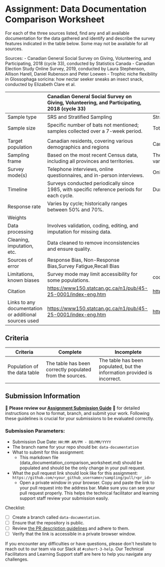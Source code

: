 # Assignment: Data Documentation Comparison Worksheet

For each of the three sources listed, find any and all available documentation for the data gathered and identify and describe the survey features indicated in the table below. Some may not be available for all sources.

Sources: - Canadian General Social Survey on Giving, Volunteering, and Participating, 2018 (cycle 33), conducted by Statistics Canada - Canadian Election Study Online Survey, 2019, conducted by Laura Stephenson, Allison Harell, Daniel Rubenson and Peter Loewen - Trophic niche flexibility in Glossophaga soricina: how nectar seeker sneaks an insect snack, conducted by Elizabeth Clare et al.

|                                                       | Canadian General Social Survey on Giving, Volunteering, and Participating, 2018 (cycle 33) | Canadian Election Study Online Survey, 2019 | Trophic niche flexibility in Glossophaga soricina: how nectar seeker sneaks an insect snack |
|----------------|:--------------------|----------------|---------------------|
| Sample type                                         |   SRS and Stratified Sampling                                                                                       |  Stratified Sampling                                          |    Stratified Sampling                                                                                        |
| Sample size                                           |   Specific number of bats not mentioned; samples collected over a 7-week period.                                                                                          |   Total responses: 37,822
|                                          |                                                                                             |
| Target population                                     |    Canadian residents, covering various demographics and regions                                                                                        | Canadian citizens and permanent residents aged 18 and over.                                           |  Glossophaga soricina and its insect prey (beetles, flies, noctuid moths).                                                                                            | 
| Sampling frame                                        |   Based on the most recent Census data, including all provinces and territories.                                                                                         |   The sample was takenfrom an online panel, including individuals from various demographics  sample of the Canadian population.                                          |    Sampling from the Area de Conservación de Guanacaste, Costa Rica, and molecular analysis of guano.                                                                                         |
| Survey mode(s)                                        |    Telephone interviews, online questionnaires, and in-person interviews.                                                                                        |     Online survey distributed via Qualtrics.                                        |  Observational and analytical                                                                                            |
| Timeline                                              |   Surveys conducted periodically since 1985, with specific reference periods for each cycle.                                                                                         |  During the campaign period of the 2019 Canadian federal election                                           |    7 weeks from late May to early July 2009                                                                                         |
| Response rate                                         |     Varies by cycle; historically ranges between 50% and 70%.                                                                                        |                                             |                                                                               N/A              |
| Weights                                               |                                                                                            |                                            |    N/A                                                                                          |
| Data processing                                       |   Involves validation, coding, editing, and imputation for missing data.                                                                                         |                                             |    DNA extraction, sequencing, and sequence alignment using Sequencher, BioEdit, and MEGA                                                                                         |
| Cleaning, imputation, etc.                            |    Data cleaned to remove inconsistencies and ensure quality.                                                                                        |                                             |     Manual removal of insect fragments, ethanol evaporation                                                                                        |
| Sources of error                                      |    Response Bias, Non-Response Bias,Survey Fatigue,Recall Bias                                                                                       |                                             |   Possible errors dentification of insect fragments.                                                                                          |
| Limitations, known biases                             |     Survey mode  may limit accessibility for some populations.                                                                                         |   code 2                                          |        Potential inaccuracies in DNA identification and representation of prey species.                                                                                                                                                                                  |
| Citation                                              |      https://www150.statcan.gc.ca/n1/pub/45-25-0001/index-eng.htm                                                                                       |    https://dimension.usherbrooke.ca/documents/CES2019Codebook.pdf    |      https://besjournals.onlinelibrary.wiley.com/doi/full/10.1111/1365-2435.12192  |
| Links to any documentation or additional sources used |      https://www150.statcan.gc.ca/n1/pub/45-25-0001/index-eng.htm                                                                                         |   https://dimension.usherbrooke.ca/documents/CES2019Codebook.pdf    |  https://besjournals.onlinelibrary.wiley.com/doi/full/10.1111/1365-2435.12192 |

## Criteria

|Criteria|Complete|Incomplete|
|--------|----|----|
|Population of the data table|The table has been correctly populated from the sources.|The table has been populated, but the information provided is incorrect.|

## Submission Information

🚨 **Please review our [Assignment Submission Guide](https://github.com/UofT-DSI/onboarding/blob/main/onboarding_documents/submissions.md)** 🚨 for detailed instructions on how to format, branch, and submit your work. Following these guidelines is crucial for your submissions to be evaluated correctly.

### Submission Parameters:
* Submission Due Date: `HH:MM AM/PM - DD/MM/YYYY`
* The branch name for your repo should be: `data-documentation`
* What to submit for this assignment:
     * This markdown file (data_documentation_comparison_worksheet.md) should be populated and should be the only change in your pull request.
* What the pull request link should look like for this assignment: `https://github.com/<your_github_username>/sampling/pull/<pr_id>`
     * Open a private window in your browser. Copy and paste the link to your pull request into the address bar. Make sure you can see your pull request properly. This helps the technical facilitator and learning support staff review your submission easily.

Checklist:
- [ ] Create a branch called `data-documentation`.
- [ ] Ensure that the repository is public.
- [ ] Review [the PR description guidelines](https://github.com/UofT-DSI/onboarding/blob/main/onboarding_documents/submissions.md#guidelines-for-pull-request-descriptions) and adhere to them.
- [ ] Verify that the link is accessible in a private browser window.

If you encounter any difficulties or have questions, please don't hesitate to reach out to our team via our Slack at `#cohort-3-help`. Our Technical Facilitators and Learning Support staff are here to help you navigate any challenges.
